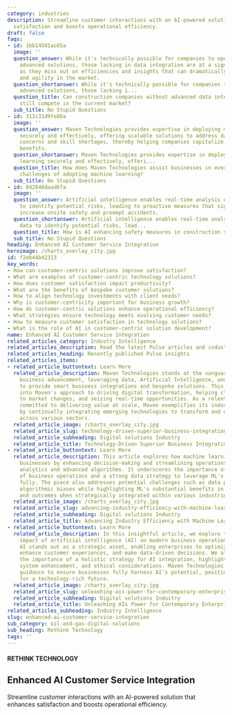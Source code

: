 ```yaml
---
category: industries
description: Streamline customer interactions with an AI-powered solution that enhances
  satisfaction and boosts operational efficiency.
draft: false
faqs:
- id: 1bb14501ac65a
  image: ''
  question_answer: While it's technically possible for companies to operate without
    advanced solutions, those lacking in data integration are at a significant disadvantage,
    as they miss out on efficiencies and insights that can dramatically enhance competitiveness
    and agility in the market.
  question_shortanswer: While it's technically possible for companies to operate without
    advanced solutions, those lacking i...
  question_title: Can construction companies without advanced data integration solutions
    still compete in the current market?
  sub_title: No Stupid Questions
- id: 311c31d9fe86a
  image: ''
  question_answer: Maven Technologies provides expertise in deploying machine learning
    securely and effectively, offering scalable solutions to address data security
    concerns and skill shortages, thereby helping companies capitalize on the technology’s
    benefits.
  question_shortanswer: Maven Technologies provides expertise in deploying machine
    learning securely and effectively, offeri...
  question_title: How does Maven Technologies assist businesses in overcoming the
    challenges of adopting machine learning?
  sub_title: No Stupid Questions
- id: 842848daad6fa
  image: ''
  question_answer: Artificial intelligence enables real-time analysis of various data
    to identify potential risks, leading to proactive measures that significantly
    increase onsite safety and preempt accidents.
  question_shortanswer: Artificial intelligence enables real-time analysis of various
    data to identify potential risks, lead...
  question_title: How is AI enhancing safety measures in construction sites?
  sub_title: No Stupid Questions
heading: Enhanced AI Customer Service Integration
heroimage: /charts_overlay_city.jpg
id: f2eb44bd2313
key_words:
- How can customer-centric solutions improve satisfaction?
- What are examples of customer-centric technology solutions?
- How does customer satisfaction impact productivity?
- What are the benefits of bespoke customer solutions?
- How to align technology investments with client needs?
- Why is customer-centricity important for business growth?
- How do customer-centric solutions enhance operational efficiency?
- What strategies ensure technology meets evolving customer needs?
- How to measure customer satisfaction in technology solutions?
- What is the role of AI in customer-centric solution development?
name: Enhanced AI Customer Service Integration
related_articles_category: Industry Intelligence
related_articles_description: Read the latest Pulse articles and industry insights.
related_articles_heading: Recently published Pulse insights
related_articles_items:
- related_article_buttontext: Learn More
  related_article_description: Maven Technologies stands at the vanguard of technology-driven
    business advancement, leveraging data, Artificial Intelligence, and Machine Learning
    to provide smart business integrations and bespoke solutions. This article delves
    into Maven's approach to driving digital transformation, helping clients adapt
    to market changes, and seizing real-time opportunities. As a relentless innovator
    committed to delivering value at scale, Maven exemplifies its industry leadership
    by continually integrating emerging technologies to transform and empower businesses
    across various sectors.
  related_article_image: /charts_overlay_city.jpg
  related_article_slug: technology-driven-superior-business-integrations-and-solutions
  related_article_subheading: Digital solutions Industry
  related_article_title: Technology-Driven Superior Business Integrations and Solutions
- related_article_buttontext: Learn More
  related_article_description: This article explores how machine learning (ML) transforms
    businesses by enhancing decision-making and streamlining operations through predictive
    analytics and advanced algorithms. It underscores the importance of a deep understanding
    of business operations and a strong data strategy to leverage ML's capabilities
    fully. The piece also addresses potential challenges such as data privacy and
    algorithmic biases while highlighting ML's substantial benefits in improving efficiency
    and outcomes when strategically integrated within various industries.
  related_article_image: /charts_overlay_city.jpg
  related_article_slug: advancing-industry-efficiency-with-machine-learning
  related_article_subheading: Digital solutions Industry
  related_article_title: Advancing Industry Efficiency with Machine Learning
- related_article_buttontext: Learn More
  related_article_description: In this insightful article, we explore the profound
    impact of artificial intelligence (AI) on modern business operations and decision-making.
    AI stands out as a strategic asset, enabling enterprises to optimize processes,
    enhance customer experiences, and make data-driven decisions. We also address
    the importance of a holistic strategy for AI integration, highlighting data management,
    system enhancement, and ethical considerations. Maven Technologies offers expert
    guidance to ensure businesses fully harness AI's potential, positioning themselves
    for a technology-rich future.
  related_article_image: /charts_overlay_city.jpg
  related_article_slug: unleashing-ais-power-for-contemporary-enterprises
  related_article_subheading: Digital solutions Industry
  related_article_title: Unleashing AIs Power for Contemporary Enterprises
related_articles_subheading: Industry Intelligence
slug: enhanced-ai-customer-service-integration
sub_category: oil-and-gas-digital-solutions
sub_heading: Rethink Technology
tags: ''
---
```


#### RETHINK TECHNOLOGY
## Enhanced AI Customer Service Integration
Streamline customer interactions with an AI-powered solution that enhances satisfaction and boosts operational efficiency.